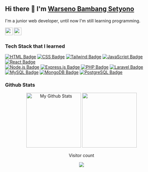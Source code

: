## Hi there 👋 I'm [Warseno Bambang Setyono](https://wrseno.my.id)

<div>
 <p>
I'm a junior web developer, until now I'm still learning programming.
</p>
</div>

<a href="https://www.linkedin.com/id/warseno/"><img src="https://img.shields.io/badge/linkedin-%230077B5.svg?&style=for-the-badge&logo=linkedin&logoColor=white" height=25></a>
<a href="https://www.instagram.com/wrzeno_/"><img src="https://img.shields.io/badge/instagram-%23E4405F.svg?&style=for-the-badge&logo=instagram&logoColor=white" height=25></a>

### Tech Stack that I learned
[![HTML Badge](https://img.shields.io/badge/HTML5-E34F26?style=for-the-badge&logo=html5&logoColor=white)](https://www.w3schools.com/html/)
[![CSS Badge](https://img.shields.io/badge/CSS3-1572B6?style=for-the-badge&logo=css3&logoColor=white)](https://www.w3schools.com/css/)
[![Tailwind Badge](https://img.shields.io/badge/Tailwind-38B2AC?style=for-the-badge&logo=tailwind-css&logoColor=white)](https://tailwindcss.com/)
[![JavaScript Badge](https://img.shields.io/badge/JavaScript-F7DF1E?style=for-the-badge&logo=javascript&logoColor=black)](https://www.w3schools.com/js/)
[![React Badge](https://img.shields.io/badge/React-20232A?style=for-the-badge&logo=react&logoColor=61DAFB)](https://reactjs.org/)
</br>
[![Node.js Badge](https://img.shields.io/badge/Node.js-339933?style=for-the-badge&logo=node.js&logoColor=white)](https://nodejs.org/en/)
[![Express.js Badge](https://img.shields.io/badge/Express.js-000000?style=for-the-badge&logo=express&logoColor=white)](https://expressjs.com/)
[![PHP Badge](https://img.shields.io/badge/PHP-777BB4?style=for-the-badge&logo=php&logoColor=white)](https://www.php.net/)
[![Laravel Badge](https://img.shields.io/badge/Laravel-FF2D20?style=for-the-badge&logo=laravel&logoColor=white)](https://laravel.com/)
[![MySQL Badge](https://img.shields.io/badge/MySQL-00000F?style=for-the-badge&logo=mysql&logoColor=white)](https://www.mysql.com/)
[![MongoDB Badge](https://img.shields.io/badge/MongoDB-4EA94B?style=for-the-badge&logo=mongodb&logoColor=white)](https://www.mongodb.com/)
[![PostgreSQL Badge](https://img.shields.io/badge/PostgreSQL-316192?style=for-the-badge&logo=postgresql&logoColor=white)](https://www.postgresql.org/)

### Github Stats

<p align="center">
  <img height="180em" src="https://github-readme-stats.vercel.app/api?username=Wrseno&include_all_commits=true&count_private=true&show_icons=true&line_height=20&title_color=7A7ADB&icon_color=2234AE&text_color=D3D3D3&bg_color=0,000000,130F40" alt="My Github Stats">
  <img height="180em" src="https://github-readme-stats-eight-theta.vercel.app/api/top-langs/?username=Wrseno&layout=compact&langs_count=8&theme=algolia"/>
</p>
 
<div align="center"> 
  <p>Visitor count</p>
  <img src="https://profile-counter.glitch.me/Wrseno/count.svg" />
</div>
